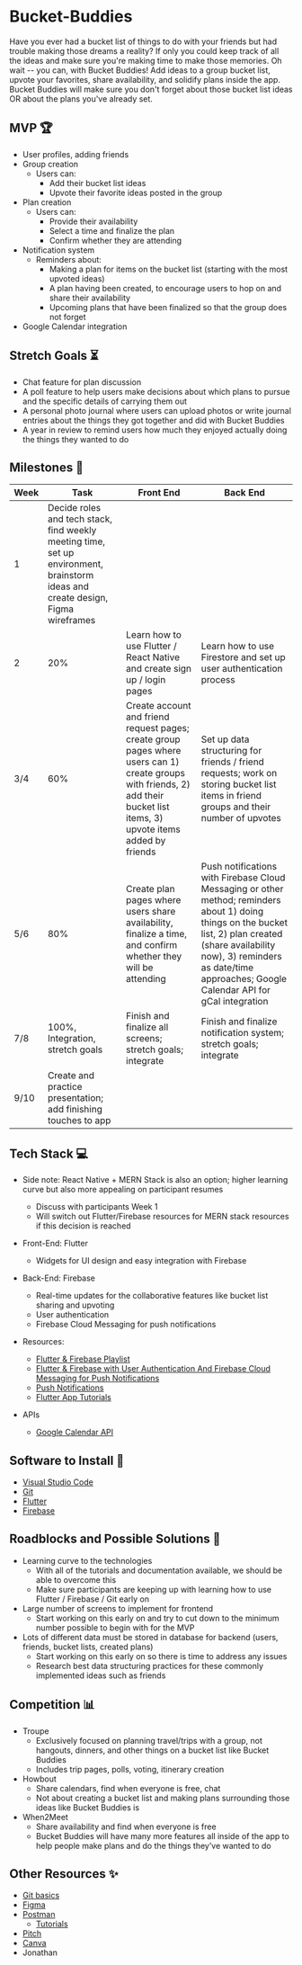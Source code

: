 # Bucket-Buddies

Have you ever had a bucket list of things to do with your friends but had trouble making those dreams a reality? If only you could keep track of all the ideas and make sure you're making time to make those memories. Oh wait -- you can, with Bucket Buddies! Add ideas to a group bucket list, upvote your favorites, share availability, and solidify plans inside the app. Bucket Buddies will make sure you don't forget about those bucket list ideas OR about the plans you've already set.

## MVP 🏆

- User profiles, adding friends
- Group creation
  - Users can:
    - Add their bucket list ideas
    - Upvote their favorite ideas posted in the group
- Plan creation
  - Users can:
    - Provide their availability
    - Select a time and finalize the plan
    - Confirm whether they are attending
- Notification system
  - Reminders about:
    - Making a plan for items on the bucket list (starting with the most upvoted ideas)
    - A plan having been created, to encourage users to hop on and share their availability
    - Upcoming plans that have been finalized so that the group does not forget
- Google Calendar integration

## Stretch Goals ⏳

- Chat feature for plan discussion
- A poll feature to help users make decisions about which plans to pursue and the specific details of carrying them out
- A personal photo journal where users can upload photos or write journal entries about the things they got together and did with Bucket Buddies
- A year in review to remind users how much they enjoyed actually doing the things they wanted to do

## Milestones 📆

| Week | Task        | Front End   | Back End |
| ---- | ----------- | ---------   | -------- |
| 1    | Decide roles and tech stack, find weekly meeting time, set up environment, brainstorm ideas and create design, Figma wireframes |  |  |
| 2    | 20% | Learn how to use Flutter / React Native and create sign up / login pages | Learn how to use Firestore and set up user authentication process |
| 3/4  | 60% | Create account and friend request pages; create group pages where users can 1) create groups with friends, 2) add their bucket list items, 3) upvote items added by friends | Set up data structuring for friends / friend requests; work on storing bucket list items in friend groups and their number of upvotes |
| 5/6  | 80% | Create plan pages where users share availability, finalize a time, and confirm whether they will be attending | Push notifications with Firebase Cloud Messaging or other method; reminders about 1) doing things on the bucket list, 2) plan created (share availability now), 3) reminders as date/time approaches; Google Calendar API for gCal integration |
| 7/8  | 100%, Integration, stretch goals | Finish and finalize all screens; stretch goals; integrate | Finish and finalize notification system; stretch goals; integrate |
| 9/10 | Create and practice presentation; add finishing touches to app |  |  |

## Tech Stack 💻

- Side note: React Native + MERN Stack is also an option; higher learning curve but also more appealing on participant resumes
  - Discuss with participants Week 1
  - Will switch out Flutter/Firebase resources for MERN stack resources if this decision is reached

- Front-End: Flutter
  - Widgets for UI design and easy integration with Firebase

- Back-End: Firebase
  - Real-time updates for the collaborative features like bucket list sharing and upvoting
  - User authentication
  - Firebase Cloud Messaging for push notifications

- Resources:
  - [Flutter & Firebase Playlist](https://www.youtube.com/playlist?list=PL4cUxeGkcC9j--TKIdkb3ISfRbJeJYQwC)
  - [Flutter & Firebase with User Authentication And Firebase Cloud Messaging for Push Notifications](https://www.youtube.com/watch?v=Ob5JkM0_ppM&list=PLxefhmF0pcPm1rsPMBNaivKmr_jY2dewJ)
  - [Push Notifications](https://www.youtube.com/watch?v=k0zGEbiDJcQ)
  - [Flutter App Tutorials](https://docs.flutter.dev/codelabs)

- APIs
  - [Google Calendar API](https://developers.google.com/calendar/api/guides/overview)

## Software to Install 📂

- [Visual Studio Code](https://code.visualstudio.com/download)
- [Git](https://www.git-scm.com/downloads)
- [Flutter](https://docs.flutter.dev/get-started/install)
- [Firebase](https://firebase.google.com/docs/flutter/setup?platform=ios)

## Roadblocks and Possible Solutions 👾

- Learning curve to the technologies
  - With all of the tutorials and documentation available, we should be able to overcome this
  - Make sure participants are keeping up with learning how to use Flutter / Firebase / Git early on
- Large number of screens to implement for frontend
  - Start working on this early on and try to cut down to the minimum number possible to begin with for the MVP
- Lots of different data must be stored in database for backend (users, friends, bucket lists, created plans)
  - Start working on this early on so there is time to address any issues
  - Research best data structuring practices for these commonly implemented ideas such as friends

## Competition 📊

- Troupe
  - Exclusively focused on planning travel/trips with a group, not hangouts, dinners, and other things on a bucket list like Bucket Buddies
  - Includes trip pages, polls, voting, itinerary creation
- Howbout
  - Share calendars, find when everyone is free, chat
  - Not about creating a bucket list and making plans surrounding those ideas like Bucket Buddies is
- When2Meet
  - Share availability and find when everyone is free
  - Bucket Buddies will have many more features all inside of the app to help people make plans and do the things they’ve wanted to do

## Other Resources ✨

- [Git basics](https://www.youtube.com/watch?v=USjZcfj8yxE)
- [Figma](https://www.figma.com/)
- [Postman](https://www.postman.com/)
  - [Tutorials](https://learning.postman.com/docs/introduction/overview/)
- [Pitch](https://pitch.com/)
- [Canva](https://www.canva.com/)
- Jonathan